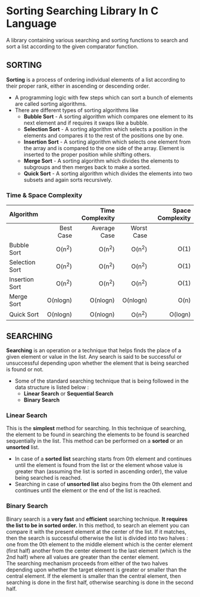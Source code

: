 # Sorting Searching Library In C Language

A library containing various searching and sorting functions to search and sort a list according to the given comparator function.

## SORTING
**Sorting** is a process of ordering individual elements of a list according to their proper rank, either in ascending or descending order.<br>
* A programming logic with few steps which can sort a bunch of elements are called sorting algorithms.<br>
* There are different types of sorting algorithms like<br>
   * **Bubble Sort** - A sorting algorithm which compares one element to its next element and if requires it swaps like a bubble.<br>
   * **Selection Sort** - A sorting algorithm which selects a position in the elements and compares it to the rest of the positions one by one.<br>
   * **Insertion Sort** - A sorting algorithm which selects one element from the array and is compared to the one side of the array. Element is inserted to the proper position while shifting others.<br>
   * **Merge Sort** - A sorting algorithm which divides the elements to subgroups and then merges back to make a sorted.<br>
   * **Quick Sort** - A sorting algorithm which divides the elements into two subsets and again sorts recursively.<br>
 
### Time & Space Complexity
Algorithm | | Time Complexity | | Space Complexity
| :--- | ---: | ---: | ---: | ---:
| | Best Case | Average Case | Worst Case |
Bubble Sort  | O(n<sup>2</sup>) | O(n<sup>2</sup>) | O(n<sup>2</sup>) | O(1)
Selection Sort | O(n<sup>2</sup>) | O(n<sup>2</sup>) | O(n<sup>2</sup>) | O(1)
Insertion Sort  | O(n<sup>2</sup>) | O(n<sup>2</sup>) | O(n<sup>2</sup>) | O(1)
Merge Sort | O(nlogn) | O(nlogn) | O(nlogn) | O(n)
Quick Sort  | O(nlogn) | O(nlogn) | O(n<sup>2</sup>) | O(logn)

## SEARCHING
**Searching** is an operation or a technique that helps finds the place of a given element or value in the list. Any search is said to be successful or unsuccessful depending upon whether the element that is being searched is found or not.
* Some of the standard searching technique that is being followed in the data structure is listed below :
   * **Linear Search** or **Sequential Search**
   * **Binary Search**

### Linear Search
This is the **simplest** method for searching. In this technique of searching, the element to be found in searching the elements to be found is searched sequentially in the list. This method can be performed on a **sorted** or an **unsorted** list.<br> 
* In case of a **sorted list** searching starts from 0th element and continues until the element is found from the list or the element whose value is greater than (assuming the list is sorted in ascending order), the value being searched is reached.
* Searching in case of **unsorted list** also begins from the 0th element and continues until the element or the end of the list is reached.

### Binary Search
Binary search is a **very fast** and **efficient** searching technique. **It requires the list to be in sorted order.** In this method, to search an element you can compare it with the present element at the center of the list. If it matches, then the search is successful otherwise the list is divided into two halves : one from the 0th element to the middle element which is the center element (first half) another from the center element to the last element (which is the 2nd half) where all values are greater than the center element.<br>
The searching mechanism proceeds from either of the two halves depending upon whether the target element is greater or smaller than the central element. If the element is smaller than the central element, then searching is done in the first half, otherwise searching is done in the second half.

